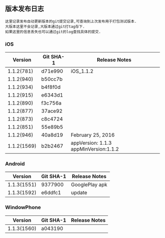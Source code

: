 版本发布日志
---

	这里记录发布自动更新版本的git提交记录,可查询到上次发布用于打包测试版本.
	大版本这里不会记录,大版本通过git打tag存下.
	如果这里的信息丢失也可以通过git的log查找具体的提交.
	

### iOS

Version | Git SHA-1 | Release Notes
------------ | ------------- | ------------
1.1.2(781)   | d71e990 | iOS_1.1.2 
1.1.2(940)   | b50cc7b 
1.1.2(934)   | b4f8f0d
1.1.2(915)   | e6343d1
1.1.2(890)   | f3c756a 
1.1.2(877)   | 37ace92
1.1.2(873)   | c8c4724
1.1.2(851)   | 55e89b5  
1.1.2(946)   | 40a8d19 | February 25, 2016
1.1.2(1569)  | b2b2467 | appVersion: 1.1.3 appMinVersion:1.1.2

### Android

Version | Git SHA-1 | Release Notes
------------ | ------------- | ------------
1.1.3(1551)  | 9377900       | GooglePlay apk
1.1.3(1592)  | e6ddfc1       | update

### WindowPhone

Version | Git SHA-1 | Release Notes
------------ | ------------- | ------------
1.1.3(1560)  | a043190       | 
